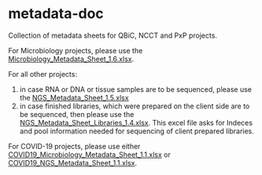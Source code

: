 # metadata-doc
Collection of metadata sheets for QBiC, NCCT and PxP projects.

For Microbiology projects, please use the [Microbiology_Metadata_Sheet_1.6.xlsx](https://github.com/qbicsoftware/metadata-doc/blob/master/Microbiology_Metadata_Sheet_1.5.xlsx).

For all other projects: 
  1) in case RNA or DNA or tissue samples are to be sequenced, please use the [NGS_Metadata_Sheet_1.5.xlsx](https://github.com/qbicsoftware/metadata-doc/blob/master/NGS_Metadata_Sheet_1.4.xlsx) 
  2) in case finished libraries, which were prepared on the client side are to be sequenced, then please use the  [NGS_Metadata_Sheet_Libraries_1.4.xlsx](https://github.com/qbicsoftware/metadata-doc/blob/master/NGS_Metadata_Sheet_Libraries_1.4.xlsx). This excel file asks for Indeces and pool information needed for sequencing of client prepared libraries.

For COVID-19 projects, please use either [COVID19_Microbiology_Metadata_Sheet_1.1.xlsx](https://github.com/qbicsoftware/metadata-doc/blob/master/COVID19/COVID19_Microbiology_Metadata_Sheet_1.1.xlsx) or [COVID19_NGS_Metadata_Sheet_1.1.xlsx](https://github.com/qbicsoftware/metadata-doc/blob/master/COVID19/COVID19_NGS_Metadata_Sheet_1.1.xlsx).
